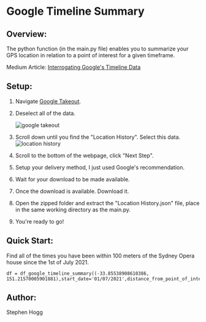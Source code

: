 # Google Timeline Summary
## Overview:
The python function (in the main.py file) enables you to summarize your GPS location in relation to a point of interest for a given timeframe. 

Medium Article: [Interrogating Google's Timeline Data](https://medium.com/@stephen.hogg.sh/interrogating-googles-timeline-data-ca22c3a9fd2c)


## Setup:
1. Navigate [Google Takeout](https://takeout.google.com).
2. Deselect all of the data.

    ![google takeout](https://miro.medium.com/max/2160/1*G-OwQVIPMJtxYVfZxu03xA.png)
3. Scroll down until you find the "Location History". Select this data.
    ![location history](https://miro.medium.com/max/553/1*31avyKZtERYQePTiZHM7ow.png)
4. Scroll to the bottom of the webpage, click "Next Step".
5. Setup your delivery method, I just used Google's recommendation.
6. Wait for your download to be made available.
7. Once the download is available. Download it.
8. Open the zipped folder and extract the "Location History.json" file, place in the same working directory as the main.py.
9. You're ready to go!

## Quick Start:
Find all of the times you have been within 100 meters of the Sydney Opera house since the 1st of July 2021.

```
df = df_google_timeline_summary((-33.85538908610386, 151.21570005901881),start_date='01/07/2021',distance_from_point_of_interest=0.1)
```
## Author:
Stephen Hogg